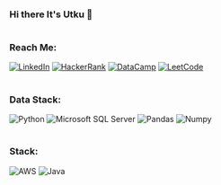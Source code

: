 ### Hi there It's Utku 👋

# <h3>Reach Me:</h3>

[![LinkedIn](https://img.shields.io/badge/LinkedIn-0A66C2.svg?style=for-the-badge&logo=LinkedIn&logoColor=white)](https://www.linkedin.com/in/utku-yucel/)
[![HackerRank](https://img.shields.io/badge/HackerRank-00EA64.svg?style=for-the-badge&logo=HackerRank&logoColor=white)](https://www.hackerrank.com/utkuyucel35)
[![DataCamp](https://img.shields.io/badge/DataCamp-03EF62.svg?style=for-the-badge&logo=DataCamp&logoColor=white)](https://www.datacamp.com/profile/utkuyucel35-770a98f7-3e17-41df-9159-7908e112b60f)
[![LeetCode](https://img.shields.io/badge/LeetCode-000000?style=for-the-badge&logo=LeetCode&logoColor=#d16c06)](https://leetcode.com/utkuyucel/)

# <h3>Data Stack:</h3>

![Python](https://img.shields.io/badge/Python-3776AB.svg?style=for-the-badge&logo=Python&logoColor=white)
![Microsoft SQL Server](https://img.shields.io/badge/Microsoft%20SQL%20Server-CC2927.svg?style=for-the-badge&logo=Microsoft-SQL-Server&logoColor=white)
![Pandas](https://img.shields.io/badge/pandas-150458.svg?style=for-the-badge&logo=pandas&logoColor=white)
![Numpy](https://img.shields.io/badge/NumPy-013243.svg?style=for-the-badge&logo=NumPy&logoColor=white)
<!-- ![Scikit-learn](https://img.shields.io/badge/scikitlearn-F7931E.svg?style=for-the-badge&logo=scikit-learn&logoColor=white)
![PyTorch](https://img.shields.io/badge/PyTorch-EE4C2C.svg?style=for-the-badge&logo=PyTorch&logoColor=white)
![Keras](https://img.shields.io/badge/Keras-D00000.svg?style=for-the-badge&logo=Keras&logoColor=white)
![Excel](https://img.shields.io/badge/Microsoft%20Excel-217346.svg?style=for-the-badge&logo=Microsoft-Excel&logoColor=white)
![PowerBI](https://img.shields.io/badge/Power%20BI-F2C811.svg?style=for-the-badge&logo=Power-BI&logoColor=black)
![Django](https://img.shields.io/badge/Django-092E20.svg?style=for-the-badge&logo=Django&logoColor=white)
-->
# <h3>Stack: </h3>
![AWS](https://img.shields.io/badge/Amazon%20AWS-232F3E.svg?style=for-the-badge&logo=Amazon-AWS&logoColor=white)
![Java](https://img.shields.io/badge/java-%23ED8B00.svg?style=for-the-badge&logo=openjdk&logoColor=white)

